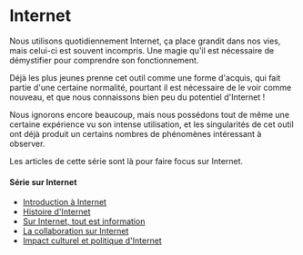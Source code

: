 # Internet

Nous utilisons quotidiennement Internet, ça place grandit dans nos vies, mais celui-ci est souvent incompris. Une magie qu'il est nécessaire de démystifier pour comprendre son fonctionnement.

Déjà les plus jeunes prenne cet outil comme une forme d'acquis, qui fait partie d'une certaine normalité, pourtant il est nécessaire de le voir comme nouveau, et que nous connaissons bien peu du potentiel d'Internet !

Nous ignorons encore beaucoup, mais nous possédons tout de même une certaine expérience vu son intense utilisation, et les singularités de cet outil ont déjà produit un certains nombres
de phénomènes intéressant à observer.

Les articles de cette série sont là pour faire focus sur Internet.

#### Série sur Internet
- [Introduction à Internet](introduction_internet.md)
- [Histoire d'Internet](histoire_internet.md)
- [Sur Internet, tout est information](sur_internet_tout_est_information.md)
- [La collaboration sur Internet](collaboration_sur_internet.md)
- [Impact culturel et politique d'Internet](impact_culturel_politique_internet.md)
